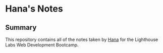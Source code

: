 # Hana's Notes

## Summary 

This repository contains all of the notes taken by [Hana](https://github.com/Hana-code) for the Lighthouse Labs Web Development Bootcamp.